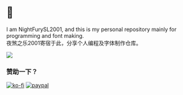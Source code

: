 # 🐲

I am NightFurySL2001, and this is my personal repository mainly for programming and font making.  
夜煞之乐2001寄宿于此，分享个人编程及字体制作仓库。

<img align="center" src="https://github-readme-stats-beta-amber-44.vercel.app/api?username=nightfurysl2001&show_icons=true&bg_color=30,11998E,38EF7D&title_color=222&text_color=000&icon_color=222&locale=zh-my" />


### 赞助一下？

[![ko-fi](https://ko-fi.com/img/githubbutton_sm.svg)](https://ko-fi.com/nightfurysl2001)
[![paypal](https://www.paypalobjects.com/digitalassets/c/website/marketing/apac/C2/logos-buttons/optimize/34_Yellow_PayPal_Pill_Button.png)](https://paypal.me/nightfurysl2001)
